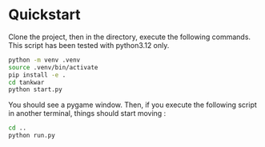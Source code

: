 # Quickstart 

Clone the project, then in the directory, execute the following commands. 
This script has been tested with python3.12 only.

``` bash
python -m venv .venv
source .venv/bin/activate
pip install -e .
cd tankwar
python start.py
```
You should see a pygame window. Then, if you execute the following script in another terminal, things should start moving : 

```bash
cd ..
python run.py
```
